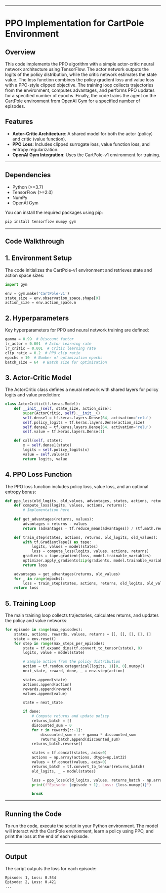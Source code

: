 -----------------
# PPO Implementation for CartPole Environment

## Overview

This code implements the PPO algorithm with a simple actor-critic neural network architecture using TensorFlow. The actor network outputs the logits of the policy distribution, while the critic network estimates the state value. The loss function combines the policy gradient loss and value loss with a PPO-style clipped objective. The training loop collects trajectories from the environment, computes advantages, and performs PPO updates for a specified number of epochs. Finally, the code trains the agent on the CartPole environment from OpenAI Gym for a specified number of episodes.

## Features

- **Actor-Critic Architecture**: A shared model for both the actor (policy) and critic (value function).
- **PPO Loss**: Includes clipped surrogate loss, value function loss, and entropy regularization.
- **OpenAI Gym Integration**: Uses the CartPole-v1 environment for training.

---
## Dependencies

- Python (>=3.7)
- TensorFlow (>=2.0)
- NumPy
- OpenAI Gym

You can install the required packages using pip:

```
pip install tensorflow numpy gym
```
---

## Code Walkthrough
## 1. Environment Setup 
The code initializes the CartPole-v1 environment and retrieves state and action space sizes:
```python
import gym

env = gym.make('CartPole-v1')
state_size = env.observation_space.shape[0]
action_size = env.action_space.n
```

## 2. Hyperparameters
Key hyperparameters for PPO and neural network training are defined:
```python
gamma = 0.99  # Discount factor
lr_actor = 0.001  # Actor learning rate
lr_critic = 0.001  # Critic learning rate
clip_ratio = 0.2  # PPO clip ratio
epochs = 10  # Number of optimization epochs
batch_size = 64  # Batch size for optimization
```

## 3. Actor-Critic Model
The ActorCritic class defines a neural network with shared layers for policy logits and value prediction:
```python
class ActorCritic(tf.keras.Model):
    def __init__(self, state_size, action_size):
        super(ActorCritic, self).__init__()
        self.dense1 = tf.keras.layers.Dense(64, activation='relu')
        self.policy_logits = tf.keras.layers.Dense(action_size)
        self.dense2 = tf.keras.layers.Dense(64, activation='relu')
        self.value = tf.keras.layers.Dense(1)

    def call(self, state):
        x = self.dense1(state)
        logits = self.policy_logits(x)
        value = self.value(x)
        return logits, value
```

## 4. PPO Loss Function
The PPO loss function includes policy loss, value loss, and an optional entropy bonus:
```python
def ppo_loss(old_logits, old_values, advantages, states, actions, returns):
    def compute_loss(logits, values, actions, returns):
        # Implementation here
    
    def get_advantages(returns, values):
        advantages = returns - values
        return (advantages - tf.reduce_mean(advantages)) / (tf.math.reduce_std(advantages) + 1e-8)

    def train_step(states, actions, returns, old_logits, old_values):
        with tf.GradientTape() as tape:
            logits, values = model(states)
            loss = compute_loss(logits, values, actions, returns)
        gradients = tape.gradient(loss, model.trainable_variables)
        optimizer.apply_gradients(zip(gradients, model.trainable_variables))
        return loss

    advantages = get_advantages(returns, old_values)
    for _ in range(epochs):
        loss = train_step(states, actions, returns, old_logits, old_values)
    return loss
```

## 5. Training Loop
The main training loop collects trajectories, calculates returns, and updates the policy and value networks:
```python
for episode in range(max_episodes):
    states, actions, rewards, values, returns = [], [], [], [], []
    state = env.reset()
    for step in range(max_steps_per_episode):
        state = tf.expand_dims(tf.convert_to_tensor(state), 0)
        logits, value = model(state)

        # Sample action from the policy distribution
        action = tf.random.categorical(logits, 1)[0, 0].numpy()
        next_state, reward, done, _ = env.step(action)

        states.append(state)
        actions.append(action)
        rewards.append(reward)
        values.append(value)

        state = next_state

        if done:
            # Compute returns and update policy
            returns_batch = []
            discounted_sum = 0
            for r in rewards[::-1]:
                discounted_sum = r + gamma * discounted_sum
                returns_batch.append(discounted_sum)
            returns_batch.reverse()

            states = tf.concat(states, axis=0)
            actions = np.array(actions, dtype=np.int32)
            values = tf.concat(values, axis=0)
            returns_batch = tf.convert_to_tensor(returns_batch)
            old_logits, _ = model(states)

            loss = ppo_loss(old_logits, values, returns_batch - np.array(values), states, actions, returns_batch)
            print(f"Episode: {episode + 1}, Loss: {loss.numpy()}")

            break
```

---
## Running the Code
To run the code, execute the script in your Python environment. The model will interact with the CartPole environment, learn a policy using PPO, and print the loss at the end of each episode.

---

## Output

The script outputs the loss for each episode:
```
Episode: 1, Loss: 0.534
Episode: 2, Loss: 0.421
...
```

